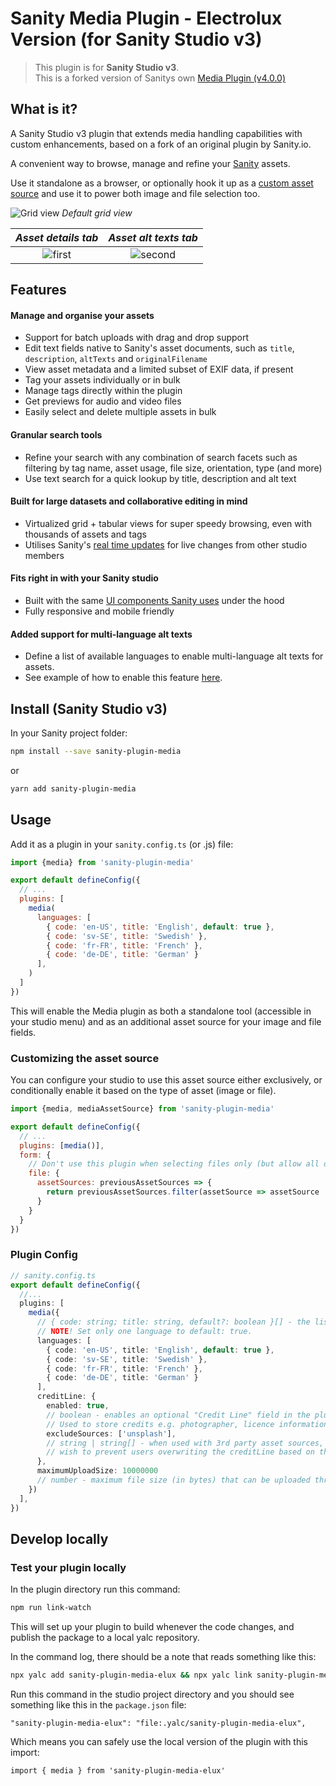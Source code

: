 # Sanity Media Plugin - Electrolux Version (for Sanity Studio v3)

> This plugin is for **Sanity Studio v3**.  
> This is a forked version of Sanitys own [Media Plugin (v4.0.0)](https://github.com/sanity-io/sanity-plugin-media)

## What is it?

A Sanity Studio v3 plugin that extends media handling capabilities with custom enhancements, based on a fork of an original plugin by Sanity.io.

A convenient way to browse, manage and refine your [Sanity](https://www.sanity.io/) assets.

Use it standalone as a browser, or optionally hook it up as a [custom asset source](https://www.sanity.io/docs/custom-asset-sources) and use it to power both image and file selection too.

![Grid view](https://user-images.githubusercontent.com/209129/108927411-21aa7f00-7638-11eb-9cf7-334598ac4103.png)
_Default grid view_


_Asset details tab_          |  _Asset alt texts tab_
:-------------------------:|:-------------------------:
![first](https://github.com/user-attachments/assets/477b6576-a1a4-42e2-b2c2-2d2e962eb366)  |  ![second](https://github.com/user-attachments/assets/2c5bd907-1b60-48c6-a007-2f7304409007)


## Features

#### Manage and organise your assets

- Support for batch uploads with drag and drop support
- Edit text fields native to Sanity's asset documents, such as `title`, `description`, `altTexts` and `originalFilename`
- View asset metadata and a limited subset of EXIF data, if present
- Tag your assets individually or in bulk
- Manage tags directly within the plugin
- Get previews for audio and video files
- Easily select and delete multiple assets in bulk

#### Granular search tools

- Refine your search with any combination of search facets such as filtering by tag name, asset usage, file size, orientation, type (and more)
- Use text search for a quick lookup by title, description and alt text

#### Built for large datasets and collaborative editing in mind

- Virtualized grid + tabular views for super speedy browsing, even with thousands of assets and tags
- Utilises Sanity's [real time updates](https://www.sanity.io/docs/realtime-updates) for live changes from other studio members

#### Fits right in with your Sanity studio

- Built with the same [UI components Sanity uses](https://www.sanity.io/ui) under the hood
- Fully responsive and mobile friendly

#### Added support for multi-language alt texts

- Define a list of available languages to enable multi-language alt texts for assets.
- See example of how to enable this feature [here](###plugin-config).

## Install (Sanity Studio v3)

In your Sanity project folder:

```sh
npm install --save sanity-plugin-media
```

or

```sh
yarn add sanity-plugin-media
```

## Usage

Add it as a plugin in your `sanity.config.ts` (or .js) file:

```js
import {media} from 'sanity-plugin-media'

export default defineConfig({
  // ...
  plugins: [
    media(      
      languages: [
        { code: 'en-US', title: 'English', default: true },
        { code: 'sv-SE', title: 'Swedish' },
        { code: 'fr-FR', title: 'French' },
        { code: 'de-DE', title: 'German' }
      ],
    )
  ]
})
```

This will enable the Media plugin as both a standalone tool (accessible in your studio menu) and as an additional asset source for your image and file fields.

### Customizing the asset source

You can configure your studio to use this asset source either exclusively, or conditionally enable it based on the type of asset (image or file).

```js
import {media, mediaAssetSource} from 'sanity-plugin-media'

export default defineConfig({
  // ...
  plugins: [media()],
  form: {
    // Don't use this plugin when selecting files only (but allow all other enabled asset sources)
    file: {
      assetSources: previousAssetSources => {
        return previousAssetSources.filter(assetSource => assetSource !== mediaAssetSource)
      }
    }
  }
})
```

### Plugin Config

```ts
// sanity.config.ts
export default defineConfig({
  //...
  plugins: [
    media({
      // { code: string; title: string, default?: boolean }[] - the list of languages used for alt texts
      // NOTE! Set only one language to default: true. 
      languages: [
        { code: 'en-US', title: 'English', default: true },
        { code: 'sv-SE', title: 'Swedish' },
        { code: 'fr-FR', title: 'French' },
        { code: 'de-DE', title: 'German' }
      ],
      creditLine: {
        enabled: true,
        // boolean - enables an optional "Credit Line" field in the plugin.
        // Used to store credits e.g. photographer, licence information
        excludeSources: ['unsplash'],
        // string | string[] - when used with 3rd party asset sources, you may
        // wish to prevent users overwriting the creditLine based on the `source.name`
      },
      maximumUploadSize: 10000000
      // number - maximum file size (in bytes) that can be uploaded through the plugin interface
    })
  ],
})
```

## Develop locally

### Test your plugin locally

In the plugin directory run this command:
```sh
npm run link-watch
```

This will set up your plugin to build whenever the code changes, and publish the package to a local yalc repository.

In the command log, there should be a note that reads something like this:

```sh
npx yalc add sanity-plugin-media-elux && npx yalc link sanity-plugin-media-elux && npm install
```

Run this command in the studio project directory and you should see something like this in the `package.json` file:

```
"sanity-plugin-media-elux": "file:.yalc/sanity-plugin-media-elux",
```

Which means you can safely use the local version of the plugin with this import:

```
import { media } from 'sanity-plugin-media-elux'
```
